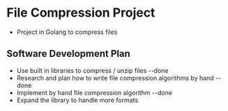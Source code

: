 # File Compression Project

+ Project in Golang to compress files

## Software Development Plan
+ Use built in libraries to compress / unzip files --done
+ Research and plan how to write file compression algorithms by hand --done
+ Implement by hand file compression algorithm --done
+ Expand the library to handle more formats